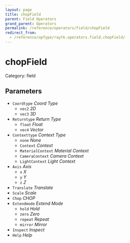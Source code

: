 ```yaml
---
layout: page
title: chopField
parent: Field Operators
grand_parent: Operators
permalink: /reference/operators/field/chopField
redirect_from:
  - /reference/opType/raytk.operators.field.chopField/
---
```


# chopField

Category: field



## Parameters

* `Coordtype` *Coord Type*
  * `vec2` *2D*
  * `vec3` *3D*
* `Returntype` *Return Type*
  * `float` *Float*
  * `vec4` *Vector*
* `Contexttype` *Context Type*
  * `none` *None*
  * `Context` *Context*
  * `MaterialContext` *Material Context*
  * `CameraContext` *Camera Context*
  * `LightContext` *Light Context*
* `Axis` *Axis*
  * `x` *X*
  * `y` *Y*
  * `z` *Z*
* `Translate` *Translate*
* `Scale` *Scale*
* `Chop` *CHOP*
* `Extendmode` *Extend Mode*
  * `hold` *Hold*
  * `zero` *Zero*
  * `repeat` *Repeat*
  * `mirror` *Mirror*
* `Inspect` *Inspect*
* `Help` *Help*